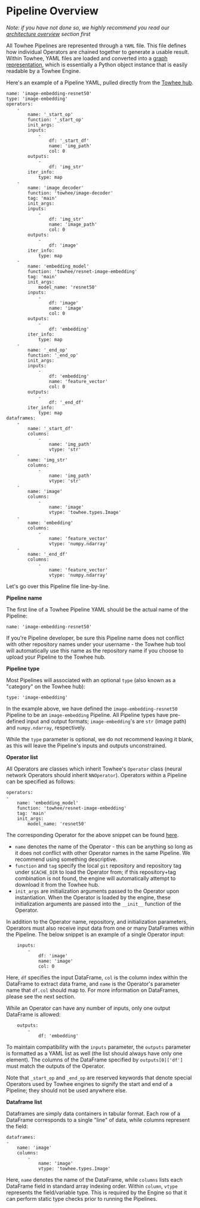 # Pipeline Overview

_Note: if you have not done so, we highly recommend you read our [architecture overview](./architecture-overview.md) section first_

All Towhee Pipelines are represented through a `YAML` file. This file defines how individual Operators are chained together to generate a usable result. Within Towhee, YAML files are loaded and converted into a [graph representation](./DAG-details.md), which is essentially a Python object instance that is easily readable by a Towhee Engine.

Here's an example of a Pipeline YAML, pulled directly from the [Towhee hub](https://towhee.io/towhee/image-embedding-resnet50/src/branch/main/image_embedding_resnet50.yaml).

```
name: 'image-embedding-resnet50'
type: 'image-embedding'
operators:
    -
        name: '_start_op'
        function: '_start_op'
        init_args:
        inputs:
            -
                df: '_start_df'
                name: 'img_path'
                col: 0
        outputs:
            -
                df: 'img_str'
        iter_info:
            type: map
    -
        name: 'image_decoder'
        function: 'towhee/image-decoder'
        tag: 'main'
        init_args:
        inputs:
            -
                df: 'img_str'
                name: 'image_path'
                col: 0
        outputs:
            -
                df: 'image'
        iter_info:
            type: map
    -
        name: 'embedding_model'
        function: 'towhee/resnet-image-embedding'
        tag: 'main'
        init_args:
            model_name: 'resnet50'
        inputs:
            -
                df: 'image'
                name: 'image'
                col: 0
        outputs:
            -
                df: 'embedding'
        iter_info:
            type: map
    -
        name: '_end_op'
        function: '_end_op'
        init_args:
        inputs:
            -
                df: 'embedding'
                name: 'feature_vector'
                col: 0
        outputs:
            -
                df: '_end_df'
        iter_info:
            type: map
dataframes:
    -
        name: '_start_df'
        columns:
            -
                name: 'img_path'
                vtype: 'str'
    -
        name: 'img_str'
        columns:
            -
                name: 'img_path'
                vtype: 'str'
    -
        name: 'image'
        columns:
            -
                name: 'image'
                vtype: 'towhee.types.Image'
    -
        name: 'embedding'
        columns:
            -
                name: 'feature_vector'
                vtype: 'numpy.ndarray'
    -
        name: '_end_df'
        columns:
            -
                name: 'feature_vector'
                vtype: 'numpy.ndarray'
```

Let's go over this Pipeline file line-by-line.

**Pipeline name**

The first line of a Towhee Pipeline YAML should be the actual name of the Pipeline:

```
name: 'image-embedding-resnet50'
```

If you're Pipeline developer, be sure this Pipeline name does not conflict with other repository names under your username - the Towhee hub tool will automatically use this name as the repository name if you choose to upload your Pipeline to the Towhee hub.

**Pipeline type**

Most Pipelines will associated with an optional `type` (also known as a "category" on the Towhee hub):

```
type: 'image-embedding'
```

In the example above, we have defined the `image-embedding-resnet50` Pipeline to be an `image-embedding` Pipeline. All Pipeline types have pre-defined input and output formats; `image-embedding`'s are `str` (image path) and `numpy.ndarray`, respectively.

While the `type` parameter is optional, we do not recommend leaving it blank, as this will leave the Pipeline's inputs and outputs unconstrained.

**Operator list**

All Operators are classes which inherit Towhee's `Operator` class (neural network Operators should inherit `NNOperator`). Operators within a Pipeline can be specified as follows:

```
operators:
-
    name: 'embedding_model'
    function: 'towhee/resnet-image-embedding'
    tag: 'main'
    init_args:
        model_name: 'resnet50'
```

The corresponding Operator for the above snippet can be found [here](https://towhee.io/towhee/resnet-image-embedding/).

- `name` denotes the name of the Operator - this can be anything so long as it does not conflict with other Operator names in the same Pipeline. We recommend using something descriptive.
- `function` and `tag` specify the local `git` repository and repository tag under `$CACHE_DIR` to load the Operator from; if this repository+tag combination is not found, the engine will automatically attempt to download it from the Towhee hub.
- `init_args` are initialization arguments passed to the Operator upon instantiation. When the Operator is loaded by the engine, these initialization arguments are passed into the `__init__` function of the Operator.

In addition to the Operator name, repository, and initialization parameters, Operators must also receive input data from one or many DataFrames within the Pipeline. The below snippet is an example of a single Operator input:

```
    inputs:
        -
            df: 'image'
            name: 'image'
            col: 0
```

Here, `df` specifies the input DataFrame, `col` is the column index within the DataFrame to extract data frame, and `name` is the Operator's parameter name that `df.col` should map to. For more information on DataFrames, please see the next section.

While an Operator can have any number of inputs, only one output DataFrame is allowed:

```
    outputs:
        -
            df: 'embedding'
```

To maintain compatibility with the `inputs` parameter, the `outputs` parameter is formatted as a YAML list as well (the list should always have only one element). The columns of the DataFrame specified by `outputs[0]['df']` must match the outputs of the Operator.

Note that `_start_op` and `_end_op` are reserved keywords that denote special Operators used by Towhee engines to signify the start and end of a Pipeline; they should not be used anywhere else.

**Dataframe list**

Dataframes are simply data containers in tabular format. Each row of a DataFrame corresponds to a single "line" of data, while columns represent the field:

```
dataframes:
-
    name: 'image'
    columns:
        -
            name: 'image'
            vtype: 'towhee.types.Image'
```

Here, `name` denotes the name of the DataFrame, while `columns` lists each DataFrame field in standard array indexing order. Within `column`, `vtype` represents the field/variable type. This is required by the Engine so that it can perform static type checks prior to running the Pipelines.
